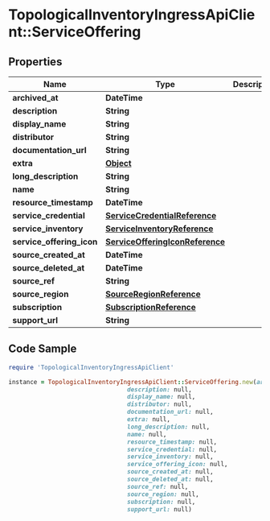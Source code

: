 # TopologicalInventoryIngressApiClient::ServiceOffering

## Properties

Name | Type | Description | Notes
------------ | ------------- | ------------- | -------------
**archived_at** | **DateTime** |  | [optional] 
**description** | **String** |  | [optional] 
**display_name** | **String** |  | [optional] 
**distributor** | **String** |  | [optional] 
**documentation_url** | **String** |  | [optional] 
**extra** | [**Object**](.md) |  | [optional] 
**long_description** | **String** |  | [optional] 
**name** | **String** |  | [optional] 
**resource_timestamp** | **DateTime** |  | [optional] 
**service_credential** | [**ServiceCredentialReference**](ServiceCredentialReference.md) |  | [optional] 
**service_inventory** | [**ServiceInventoryReference**](ServiceInventoryReference.md) |  | [optional] 
**service_offering_icon** | [**ServiceOfferingIconReference**](ServiceOfferingIconReference.md) |  | [optional] 
**source_created_at** | **DateTime** |  | [optional] 
**source_deleted_at** | **DateTime** |  | [optional] 
**source_ref** | **String** |  | 
**source_region** | [**SourceRegionReference**](SourceRegionReference.md) |  | [optional] 
**subscription** | [**SubscriptionReference**](SubscriptionReference.md) |  | [optional] 
**support_url** | **String** |  | [optional] 

## Code Sample

```ruby
require 'TopologicalInventoryIngressApiClient'

instance = TopologicalInventoryIngressApiClient::ServiceOffering.new(archived_at: null,
                                 description: null,
                                 display_name: null,
                                 distributor: null,
                                 documentation_url: null,
                                 extra: null,
                                 long_description: null,
                                 name: null,
                                 resource_timestamp: null,
                                 service_credential: null,
                                 service_inventory: null,
                                 service_offering_icon: null,
                                 source_created_at: null,
                                 source_deleted_at: null,
                                 source_ref: null,
                                 source_region: null,
                                 subscription: null,
                                 support_url: null)
```



